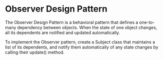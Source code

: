 # Observer Design Pattern

The Observer Design Pattern is a behavioral pattern that defines a one-to-many dependency between objects. When the state of one object changes, all its dependents are notified and updated automatically.

To implement the Observer pattern, create a Subject class that maintains a list of its dependents, and notify them automatically of any state changes by calling their update() method.